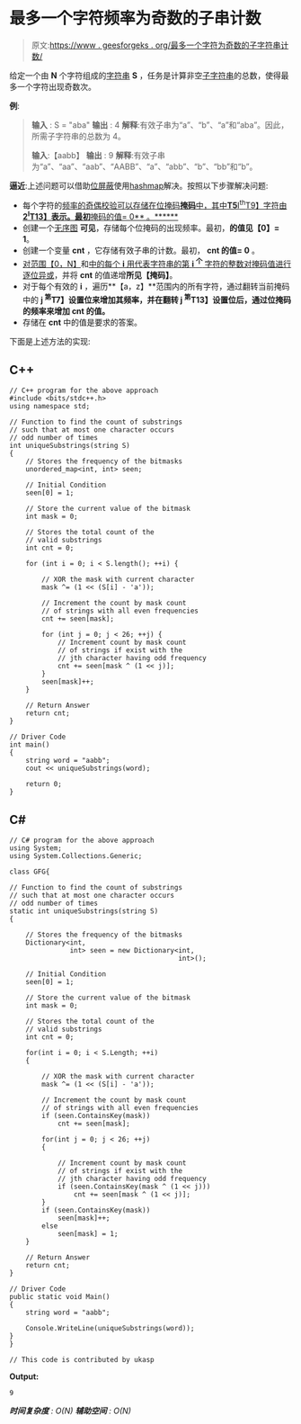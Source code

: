 # 最多一个字符频率为奇数的子串计数

> 原文:[https://www . geesforgeks . org/最多一个字符为奇数的子字符串计数/](https://www.geeksforgeeks.org/count-of-substrings-with-the-frequency-of-at-most-one-character-as-odd/)

给定一个由 **N** 个字符组成的[字符串](https://www.geeksforgeeks.org/stdstring-class-in-c/) **S** ，任务是计算非空[子字符串](https://www.geeksforgeeks.org/substring-in-cpp/)的总数，使得最多一个字符出现奇数次。

**例**:

> **输入** : S = "aba"
> **输出** : 4
> **解释**:有效子串为“a”、“b”、“a”和“aba”。因此，所需子字符串的总数为 4。
> 
> **输入**:【aabb】
> **输出** : 9
> **解释**:有效子串为“a”、“aa”、“aab”、“AABB”、“a”、“abb”、“b”、“bb”和“b”。

**逼近**:上述问题可以借助[位屏蔽](https://www.geeksforgeeks.org/bitmasking-and-dynamic-programming-set-1-count-ways-to-assign-unique-cap-to-every-person/)使用[hashmap](https://www.geeksforgeeks.org/hashing-data-structure/)解决。按照以下步骤解决问题:

*   每个字符的[频率的奇偶校验可以存储在位掩码**掩码**中，其中**T5**I<sup>th</sup>T9】字符由**2<sup>I</sup>T13】表示。最初**掩码的值= 0** 。******](https://www.geeksforgeeks.org/print-characters-frequencies-order-occurrence/)
*   创建一个[无序图](https://www.geeksforgeeks.org/unordered_map-in-stl-and-its-applications/) **可见**，存储每个位掩码的出现频率。最初，**的值见【0】= 1**。
*   创建一个变量 **cnt** ，它存储有效子串的计数。最初， **cnt 的值= 0** 。
*   [对范围【0，N】](https://www.geeksforgeeks.org/range-based-loop-c/)和[中的每个 **i** 用代表字符串的第 **i <sup>个</sup>** 字符的整数对掩码值进行逐位异或](https://www.geeksforgeeks.org/bitwise-operators-in-c-cpp/)，并将 **cnt** 的值递增**所见【掩码】**。
*   对于每个有效的 **i** ，遍历**【a，z】**范围内的所有字符，通过翻转当前掩码中的 **j <sup>第</sup>T7】设置位来增加其频率，并在翻转 **j <sup>第</sup>T13】设置位后，通过位掩码的频率来增加 **cnt** 的值。****
*   存储在 **cnt** 中的值是要求的答案。

下面是上述方法的实现:

## C++

```
// C++ program for the above approach
#include <bits/stdc++.h>
using namespace std;

// Function to find the count of substrings
// such that at most one character occurs
// odd number of times
int uniqueSubstrings(string S)
{
    // Stores the frequency of the bitmasks
    unordered_map<int, int> seen;

    // Initial Condition
    seen[0] = 1;

    // Store the current value of the bitmask
    int mask = 0;

    // Stores the total count of the
    // valid substrings
    int cnt = 0;

    for (int i = 0; i < S.length(); ++i) {

        // XOR the mask with current character
        mask ^= (1 << (S[i] - 'a'));

        // Increment the count by mask count
        // of strings with all even frequencies
        cnt += seen[mask];

        for (int j = 0; j < 26; ++j) {
            // Increment count by mask count
            // of strings if exist with the
            // jth character having odd frequency
            cnt += seen[mask ^ (1 << j)];
        }
        seen[mask]++;
    }

    // Return Answer
    return cnt;
}

// Driver Code
int main()
{
    string word = "aabb";
    cout << uniqueSubstrings(word);

    return 0;
}
```

## C#

```
// C# program for the above approach
using System;
using System.Collections.Generic;

class GFG{

// Function to find the count of substrings
// such that at most one character occurs
// odd number of times
static int uniqueSubstrings(string S)
{

    // Stores the frequency of the bitmasks
    Dictionary<int,
               int> seen = new Dictionary<int,
                                          int>();

    // Initial Condition
    seen[0] = 1;

    // Store the current value of the bitmask
    int mask = 0;

    // Stores the total count of the
    // valid substrings
    int cnt = 0;

    for(int i = 0; i < S.Length; ++i)
    {

        // XOR the mask with current character
        mask ^= (1 << (S[i] - 'a'));

        // Increment the count by mask count
        // of strings with all even frequencies
        if (seen.ContainsKey(mask))
            cnt += seen[mask];

        for(int j = 0; j < 26; ++j)
        {

            // Increment count by mask count
            // of strings if exist with the
            // jth character having odd frequency
            if (seen.ContainsKey(mask ^ (1 << j)))
                cnt += seen[mask ^ (1 << j)];
        }
        if (seen.ContainsKey(mask))
            seen[mask]++;
        else
            seen[mask] = 1;
    }

    // Return Answer
    return cnt;
}

// Driver Code
public static void Main()
{
    string word = "aabb";

    Console.WriteLine(uniqueSubstrings(word));
}
}

// This code is contributed by ukasp
```

**Output:** 

```
9
```

***时间复杂度** : O(N)*
***辅助空间** : O(N)*